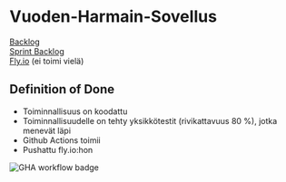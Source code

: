 # Vuoden-Harmain-Sovellus
[Backlog](https://docs.google.com/document/d/1oMghClv79tLXwznH7Zgw1BvnMm40N23Djq-XPNMBtpQ/edit)\
[Sprint Backlog](https://github.com/AapoTuulentie/Vuoden-Harmain-Sovellus/blob/main/sprintbacklog.md)\
[Fly.io](https://fly.io/apps/vuoden-harmain-sovellus) (ei toimi vielä)

## Definition of Done
- Toiminnallisuus on koodattu
- Toiminnallisuudelle on tehty yksikkötestit (rivikattavuus 80 %), jotka menevät läpi
- Github Actions toimii
- Pushattu fly.io:hon

![GHA workflow badge](https://github.com/AapoTuulentie/Vuoden-Harmain-Sovellus/workflows/CI/badge.svg)
